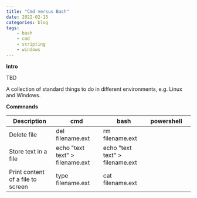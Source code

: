```yaml
---
title: "Cmd versus Bash"
date: 2022-02-15
categories: blog
tags:
    - bash
    - cmd
    - scripting
    - windows
---
```


**Intro**

TBD

A collection of standard things to do in different environments, e.g. Linux and Windows.

**Commnands**

| Description                       | cmd                             | bash                            | powershell |   |
|-----------------------------------|---------------------------------|---------------------------------|------------|---|
| Delete file                       | del filename.ext                | rm filename.ext                 |            |   |
| Store text in a file              | echo "text text" > filename.ext | echo "text text" > filename.ext |            |   |
| Print content of a file to screen | type filename.ext               | cat filename.ext                |            |   |
